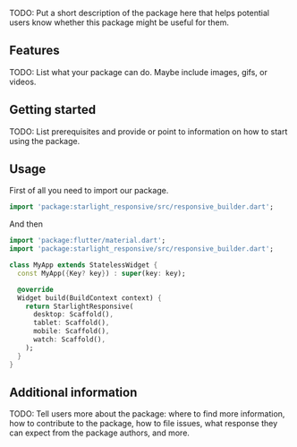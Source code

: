 <!-- 
This README describes the package. If you publish this package to pub.dev,
this README's contents appear on the landing page for your package.

For information about how to write a good package README, see the guide for
[writing package pages](https://dart.dev/guides/libraries/writing-package-pages). 

For general information about developing packages, see the Dart guide for
[creating packages](https://dart.dev/guides/libraries/create-library-packages)
and the Flutter guide for
[developing packages and plugins](https://flutter.dev/developing-packages). 
-->

TODO: Put a short description of the package here that helps potential users
know whether this package might be useful for them.

## Features

TODO: List what your package can do. Maybe include images, gifs, or videos.

## Getting started

TODO: List prerequisites and provide or point to information on how to
start using the package.

## Usage

First of all you need to import our package.

```dart
import 'package:starlight_responsive/src/responsive_builder.dart';
```

And then

```dart
import 'package:flutter/material.dart';
import 'package:starlight_responsive/src/responsive_builder.dart';

class MyApp extends StatelessWidget {
  const MyApp({Key? key}) : super(key: key);

  @override
  Widget build(BuildContext context) {
    return StarlightResponsive(
      desktop: Scaffold(),
      tablet: Scaffold(),
      mobile: Scaffold(),
      watch: Scaffold(),
    );
  }
}
```

## Additional information

TODO: Tell users more about the package: where to find more information, how to 
contribute to the package, how to file issues, what response they can expect 
from the package authors, and more.
